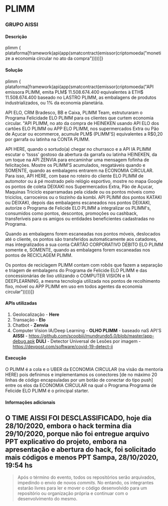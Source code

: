 # PLIMM

### GRUPO AISSI

#### **Descrição**

plimm { plataforma[framework(api(app(smatcontract(emissor(criptomoeda("monetize a economia circular no ato da compra")))))]}



#### **Solução** 

plimm { plataforma[framework(api(app(smatcontract(emissor(criptomoeda("API emissora PLIMM, emita PLM$ 11.508.674.400 equivalentes à ETH$ 11.508.674.400 baseado no LASTRO PLIMM, as embalagens de produtos industrializados, ou 1% da economia planetária.

API ELO, CRM Bradesco, BB e Caixa, PLIMM Team, estruturaram o Programa Felicidade ELO PLIMM para os clientes que curtem economia circular.
"API PLIMM, no ato da compra de HEINEKEN usando API ELO dos cartões ELO PLIMM ou APP ELO PLIMM, nos supermercados Extra ou Pão de Açucar ou ecommerce, acumule PLM$ (PLIMM'S) equivalentes a R$0,20 por garrafa ou latinha na CONTA PLIMM. 

API HERE, quando o sortudo(a) chegar no churrasco e a API IA PLIMM escutar o 'tssss' gostoso da abertura da garrafa ou latinha HEINEKEN, da um toque na API ZENVIA para encaminhar uma mensagem fofinha de felicitações. Mostre os PLIMM'S acumulados, resgatáveis quando e SOMENTE, quando as embalagens entrarem na ECONOMIA CIRCULAR. Para isso, API HERE, com base no roteiro do cliente ELO PLIMM de automotor ou á pé mostrado pelo relógio esportivo, mostre no mapa Google os pontos de coleta DEIXAKI nos Supermercados Extra, Pão de Açucar, Maquinas Triciclo esparramadas pela cidade ou os pontos móveis como triciclos, carroceiros ou o tiozinho da kombi.
API PLIMM dos pontos KATAKI ou DEIXAKI, depois das embalagens escaneados nos pontos DEIXAKI, autorize o Programa de Felicide ELO PLIMM a integralizar os PLIMM's, consumidos como pontos, descontos, promoções ou cashback, transferíveis para os amigos ou entidades beneficientes cadastradas no Programa.

Quando as embalagens forem escaneadas nos pontos móveis, deslocados até o cliente, os pontos são transferidos automaticamente aos catadores, mas integralizados a sua conta CARTÃO CORPORATIVO DÉBITO ELO PLIMM somente e, SOMENTE, quando as embalagens forem escaneadas nos pontos de RECICLAGEM PLIMM. 

Os pontos de reciclagem PLIMM contam com robõs que fazem a separação e triagem de embalagens do Programa de Felicide ELO PLIMM e das concessionárias de lixo utilizando o COMPUTER VISION e IA DEEPLEARNING, a mesma tecnologia utilizada nos pontos de recolhimento fixo, móvel ou APP PLIMM em uso em todos agentes da economia circular")))))]}

#### **APIs utilizadas**

1. Geolocalização - **Here**
2. Transação - **Elo**
3. Chatbot - **Zenvia**
4. Computer Vision IA/Deep Learning - **OLHO PLIMM** - baseado naS API'S
**AISSI** - https://github.com/scoobiii/mundrundo5.0/blob/master/app-debug.apk 
**DULI** - Detector Universal de Lesões por imagem - https://devpost.com/software/covid-19-detect-ii

#### **Execução**

O PLIMM é a cola e o UBER da ECONOMIA CIRCULAR (na visão da mentoria HERE) pois definimos e implementamos os conectores [de no máximo 20 linhas de código encapsuladas por um botão de conectar do tipo push] entre os elos da ECONOMIA CIRCULAR na qual o Programa Programa de Felicide ELO PLIMM é o principal starter. 

#### **Informações adicionais**

O TIME AISSI FOI DESCLASSIFICADO, hoje dia 28/10/2020, embora o hack termina dia 29/10/2020, porque não foi entregue arquivo PPT explicativo do projeto, embora na apresentação e abertura do hack, foi solicitado mais códigos e menos PPT
Sampa, 28/10/2020, 19:54 hs
------------------------------------------------------------------------------------------


> Após o término do evento, todos os repositórios serão arquivados, impedindo o envio de novos _commits_. No entando, os integrantes estarão livres para ler e mover o código desenvolvido para um repositório ou organização própria e continuar com o desenvolvimento do mesmo.
